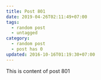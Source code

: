 ```yaml
---
title: Post 801
date: 2019-04-26T02:11:49+07:00
tags:
  - random post
  - untagged
category:
  - random post
  - post has 0
updated: 2016-10-16T01:19:30+07:00
---
```

This is content of post 801